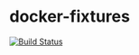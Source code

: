 # docker-fixtures

[![Build Status](https://dev.azure.com/denisolifer/DockerFixtures/_apis/build/status/dolifer.docker-fixtures)](https://dev.azure.com/denisolifer/DockerFixtures/_build/latest?definitionId=1)